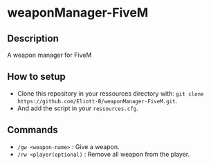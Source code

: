 # weaponManager-FiveM

## Description
A weapon manager for FiveM

## How to setup
 - Clone this repository in your ressources directory with: `git clone https://github.com/Eliott-B/weaponManager-FiveM.git`.
 - And add the script in your `ressources.cfg`.

## Commands
 - `/gw <weapon-name>` : Give a weapon.
 - `/rw <player(optional)` : Remove all weapon from the player.
